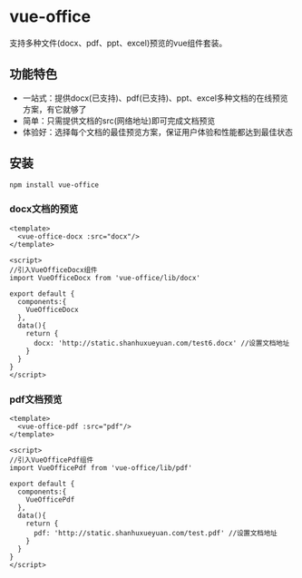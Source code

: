# vue-office

支持多种文件(docx、pdf、ppt、excel)预览的vue组件套装。

## 功能特色
- 一站式：提供docx(已支持)、pdf(已支持)、ppt、excel多种文档的在线预览方案，有它就够了
- 简单：只需提供文档的src(网络地址)即可完成文档预览
- 体验好：选择每个文档的最佳预览方案，保证用户体验和性能都达到最佳状态

## 安装
```
npm install vue-office
```

### docx文档的预览
```vue
<template>
  <vue-office-docx :src="docx"/>
</template>

<script>
//引入VueOfficeDocx组件
import VueOfficeDocx from 'vue-office/lib/docx'

export default {
  components:{
    VueOfficeDocx
  },
  data(){
    return {
      docx: 'http://static.shanhuxueyuan.com/test6.docx' //设置文档地址
    }
  }
}
</script>
```



### pdf文档预览
```vue
<template>
  <vue-office-pdf :src="pdf"/>
</template>

<script>
//引入VueOfficePdf组件
import VueOfficePdf from 'vue-office/lib/pdf'

export default {
  components:{
    VueOfficePdf
  },
  data(){
    return {
      pdf: 'http://static.shanhuxueyuan.com/test.pdf' //设置文档地址
    }
  }
}
</script>
```